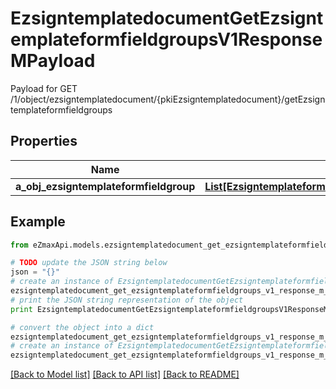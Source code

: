 # EzsigntemplatedocumentGetEzsigntemplateformfieldgroupsV1ResponseMPayload

Payload for GET /1/object/ezsigntemplatedocument/{pkiEzsigntemplatedocument}/getEzsigntemplateformfieldgroups

## Properties

Name | Type | Description | Notes
------------ | ------------- | ------------- | -------------
**a_obj_ezsigntemplateformfieldgroup** | [**List[EzsigntemplateformfieldgroupResponseCompound]**](EzsigntemplateformfieldgroupResponseCompound.md) |  | 

## Example

```python
from eZmaxApi.models.ezsigntemplatedocument_get_ezsigntemplateformfieldgroups_v1_response_m_payload import EzsigntemplatedocumentGetEzsigntemplateformfieldgroupsV1ResponseMPayload

# TODO update the JSON string below
json = "{}"
# create an instance of EzsigntemplatedocumentGetEzsigntemplateformfieldgroupsV1ResponseMPayload from a JSON string
ezsigntemplatedocument_get_ezsigntemplateformfieldgroups_v1_response_m_payload_instance = EzsigntemplatedocumentGetEzsigntemplateformfieldgroupsV1ResponseMPayload.from_json(json)
# print the JSON string representation of the object
print EzsigntemplatedocumentGetEzsigntemplateformfieldgroupsV1ResponseMPayload.to_json()

# convert the object into a dict
ezsigntemplatedocument_get_ezsigntemplateformfieldgroups_v1_response_m_payload_dict = ezsigntemplatedocument_get_ezsigntemplateformfieldgroups_v1_response_m_payload_instance.to_dict()
# create an instance of EzsigntemplatedocumentGetEzsigntemplateformfieldgroupsV1ResponseMPayload from a dict
ezsigntemplatedocument_get_ezsigntemplateformfieldgroups_v1_response_m_payload_form_dict = ezsigntemplatedocument_get_ezsigntemplateformfieldgroups_v1_response_m_payload.from_dict(ezsigntemplatedocument_get_ezsigntemplateformfieldgroups_v1_response_m_payload_dict)
```
[[Back to Model list]](../README.md#documentation-for-models) [[Back to API list]](../README.md#documentation-for-api-endpoints) [[Back to README]](../README.md)


